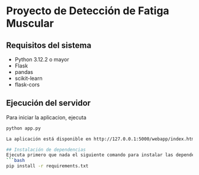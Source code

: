 # Proyecto de Detección de Fatiga Muscular

## Requisitos del sistema
- Python 3.12.2 o mayor
- Flask
- pandas
- scikit-learn
- flask-cors

## Ejecución del servidor
Para iniciar la aplicacion, ejecuta
```bash
python app.py

La aplicación está disponible en http://127.0.0.1:5000/webapp/index.html

## Instalación de dependencias
Ejecuta primero que nada el siguiente comando para instalar las dependencias:
```bash
pip install -r requirements.txt

